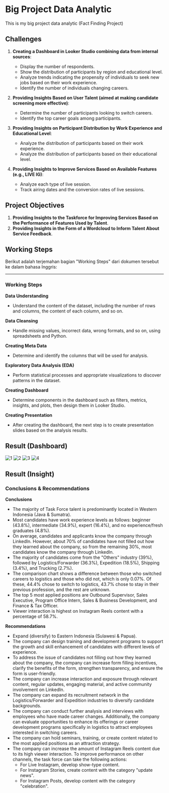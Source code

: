 # Big Project Data Analytic
This is my big project data analytic (Fact Finding Project)
## Challenges
1. **Creating a Dashboard in Looker Studio combining data from internal sources**:
   - Display the number of respondents.
   - Show the distribution of participants by region and educational level.
   - Analyze trends indicating the propensity of individuals to seek new jobs based on their work experience.
   - Identify the number of individuals changing careers.

2. **Providing Insights Based on User Talent (aimed at making candidate screening more effective)**:
   - Determine the number of participants looking to switch careers.
   - Identify the top career goals among participants.

3. **Providing Insights on Participant Distribution by Work Experience and Educational Level**:
   - Analyze the distribution of participants based on their work experience.
   - Analyze the distribution of participants based on their educational level.

4. **Providing Insights to Improve Services Based on Available Features (e.g., LIVE IG)**:
   - Analyze each type of live session.
   - Track airing dates and the conversion rates of live sessions.

## Project Objectives
1. **Providing Insights to the Taskforce for Improving Services Based on the Performance of Features Used by Talent**.
2. **Providing Insights in the Form of a Wordcloud to Inform Talent About Service Feedback**.

## Working Steps
Berikut adalah terjemahan bagian "Working Steps" dari dokumen tersebut ke dalam bahasa Inggris:

---

### Working Steps

**Data Understanding**
- Understand the content of the dataset, including the number of rows and columns, the content of each column, and so on.

**Data Cleansing**
- Handle missing values, incorrect data, wrong formats, and so on, using spreadsheets and Python.

**Creating Meta Data**
- Determine and identify the columns that will be used for analysis.

**Exploratory Data Analysis (EDA)**
- Perform statistical processes and appropriate visualizations to discover patterns in the dataset.

**Creating Dashboard**
- Determine components in the dashboard such as filters, metrics, insights, and plots, then design them in Looker Studio.

**Creating Presentation**
- After creating the dashboard, the next step is to create presentation slides based on the analysis results.

## Result (Dashboard)
![1](https://github.com/AdimasYudhistira/big-project-data-analytic/assets/132340008/50da3b27-3025-4dd1-bbc2-01c15c390c90)
![2](https://github.com/AdimasYudhistira/big-project-data-analytic/assets/132340008/d1f0996e-05b9-41b3-9e6b-931c5e44442b)
![3](https://github.com/AdimasYudhistira/big-project-data-analytic/assets/132340008/82cb5174-3ee1-4afc-9b63-f586bbb81256)
![4](https://github.com/AdimasYudhistira/big-project-data-analytic/assets/132340008/50669354-b66c-49a7-9fa6-58eff6f7182b)

## Result (Insight)
### Conclusions & Recommendations

**Conclusions**
- The majority of Task Force talent is predominantly located in Western Indonesia (Java & Sumatra).
- Most candidates have work experience levels as follows: beginner (43.8%), intermediate (34.9%), expert (16.4%), and no experience/fresh graduates (4.8%).
- On average, candidates and applicants know the company through LinkedIn. However, about 70% of candidates have not filled out how they learned about the company, so from the remaining 30%, most candidates know the company through LinkedIn.
- The majority of candidates come from the "Others" industry (39%), followed by Logistics/Forwarder (36.3%), Expedition (18.5%), Shipping (3.4%), and Trucking (2.7%).
- The comparison chart shows a difference between those who switched careers to logistics and those who did not, which is only 0.07%. Of these, 44.4% chose to switch to logistics, 43.7% chose to stay in their previous profession, and the rest are unknown.
- The top 5 most applied positions are Outbound Supervisor, Sales Executive, Program Office Intern, Sales & Business Development, and Finance & Tax Officer.
- Viewer interaction is highest on Instagram Reels content with a percentage of 58.7%.

**Recommendations**
- Expand (diversify) to Eastern Indonesia (Sulawesi & Papua).
- The company can design training and development programs to support the growth and skill enhancement of candidates with different levels of experience.
- To address the issue of candidates not filling out how they learned about the company, the company can increase form filling incentives, clarify the benefits of the form, strengthen transparency, and ensure the form is user-friendly.
- The company can increase interaction and exposure through relevant content, regular updates, engaging material, and active community involvement on LinkedIn.
- The company can expand its recruitment network in the Logistics/Forwarder and Expedition industries to diversify candidate backgrounds.
- The company can conduct further analysis and interviews with employees who have made career changes. Additionally, the company can evaluate opportunities to enhance its offerings or career development programs specifically in logistics to attract employees interested in switching careers.
- The company can hold seminars, training, or create content related to the most applied positions as an attraction strategy.
- The company can increase the amount of Instagram Reels content due to its high viewer interaction. To improve performance on other channels, the task force can take the following actions:
  - For Live Instagram, develop show-type content.
  - For Instagram Stories, create content with the category "update news".
  - For Instagram Posts, develop content with the category "celebration".

